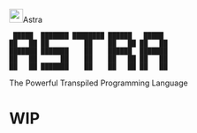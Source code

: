 <img width="25" height="25" src="https://raw.githubusercontent.com/neoapps-dev/Astra/refs/heads/main/logo.png">Astra</img>
```
 █████  ███████ ████████ ██████   █████  
██   ██ ██         ██    ██   ██ ██   ██
███████ ███████    ██    ██████  ███████
██   ██      ██    ██    ██   ██ ██   ██
██   ██ ███████    ██    ██   ██ ██   ██
```
                                                                         
The Powerful Transpiled Programming Language

# WIP
